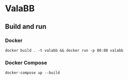 # ValaBB

## Build and run

### Docker
`docker build . -t valabb && docker run -p 80:80 valabb`

### Docker Compose
`docker-compose up --build`
